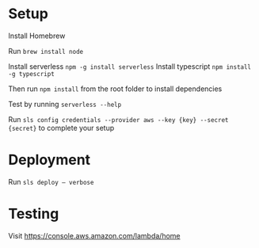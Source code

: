 # Setup

Install Homebrew

Run `brew install node`


Install serverless `npm -g install serverless`
Install typescript `npm install -g typescript`

Then run `npm install` from the root folder to install dependencies

Test by running `serverless --help`

Run `sls config credentials --provider aws --key {key} --secret {secret}` to complete your setup

# Deployment

Run `sls deploy — verbose`

# Testing

Visit https://console.aws.amazon.com/lambda/home

